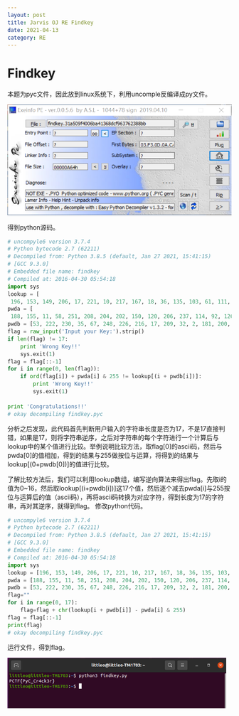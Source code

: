 ```yaml
---
layout: post
title: Jarvis OJ RE Findkey
date: 2021-04-13
category: RE
---
```

# Findkey
本题为pyc文件，因此放到linux系统下，利用uncomple反编译成py文件。

<img src="https://github.com/littleO-range/littleO-range.github.io/raw/master/_images/image069.png" alt="image069" style="zoom:67%;" />

得到python源码。

```python
# uncompyle6 version 3.7.4
# Python bytecode 2.7 (62211)
# Decompiled from: Python 3.8.5 (default, Jan 27 2021, 15:41:15) 
# [GCC 9.3.0]
# Embedded file name: findkey
# Compiled at: 2016-04-30 05:54:18
import sys
lookup = [
 196, 153, 149, 206, 17, 221, 10, 217, 167, 18, 36, 135, 103, 61, 111, 31, 92, 152, 21, 228, 105, 191, 173, 41, 2, 245, 23, 144, 1, 246, 89, 178, 182, 119, 38, 85, 48, 226, 165, 241, 166, 214, 71, 90, 151, 3, 109, 169, 150, 224, 69, 156, 158, 57, 181, 29, 200, 37, 51, 252, 227, 93, 65, 82, 66, 80, 170, 77, 49, 177, 81, 94, 202, 107, 25, 73, 148, 98, 129, 231, 212, 14, 84, 121, 174, 171, 64, 180, 233, 74, 140, 242, 75, 104, 253, 44, 39, 87, 86, 27, 68, 22, 55, 76, 35, 248, 96, 5, 56, 20, 161, 213, 238, 220, 72, 100, 247, 8, 63, 249, 145, 243, 155, 222, 122, 32, 43, 186, 0, 102, 216, 126, 15, 42, 115, 138, 240, 147, 229, 204, 117, 223, 141, 159, 131, 232, 124, 254, 60, 116, 46, 113, 79, 16, 128, 6, 251, 40, 205, 137, 199, 83, 54, 188, 19, 184, 201, 110, 255, 26, 91, 211, 132, 160, 168, 154, 185, 183, 244, 78, 33, 123, 28, 59, 12, 210, 218, 47, 163, 215, 209, 108, 235, 237, 118, 101, 24, 234, 106, 143, 88, 9, 136, 95, 30, 193, 176, 225, 198, 197, 194, 239, 134, 162, 192, 11, 70, 58, 187, 50, 67, 236, 230, 13, 99, 190, 208, 207, 7, 53, 219, 203, 62, 114, 127, 125, 164, 179, 175, 112, 172, 250, 133, 130, 52, 189, 97, 146, 34, 157, 120, 195, 45, 4, 142, 139]
pwda = [
 188, 155, 11, 58, 251, 208, 204, 202, 150, 120, 206, 237, 114, 92, 126, 6, 42]
pwdb = [53, 222, 230, 35, 67, 248, 226, 216, 17, 209, 32, 2, 181, 200, 171, 60, 108]
flag = raw_input('Input your Key:').strip()
if len(flag) != 17:
    print 'Wrong Key!!'
    sys.exit(1)
flag = flag[::-1]
for i in range(0, len(flag)):
    if ord(flag[i]) + pwda[i] & 255 != lookup[(i + pwdb[i])]:
        print 'Wrong Key!!'
        sys.exit(1)

print 'Congratulations!!'
# okay decompiling findkey.pyc
```

分析之后发现，此代码首先判断用户输入的字符串长度是否为17，不是17直接判错，如果是17，则将字符串逆序，之后对字符串的每个字符进行一个计算后与lookup中的某个值进行比较。举例说明比较方法，取flag[0]的ascii码，然后与pwda[0]的值相加，得到的结果与255做按位与运算，将得到的结果与lookup[(0+pwdb[0])]的值进行比较。

了解比较方法后，我们可以利用lookup数组，编写逆向算法来得出flag。先取i的值为0~16，然后取lookup[(i+pwdb[i])]这17个值，然后逐个减去pwda[i]与255按位与运算后的值（ascii码），再将ascii码转换为对应字符，得到长度为17的字符串，再对其逆序，就得到flag。
修改python代码。

```python
# uncompyle6 version 3.7.4
# Python bytecode 2.7 (62211)
# Decompiled from: Python 3.8.5 (default, Jan 27 2021, 15:41:15) 
# [GCC 9.3.0]
# Embedded file name: findkey
# Compiled at: 2016-04-30 05:54:18
import sys
lookup = [196, 153, 149, 206, 17, 221, 10, 217, 167, 18, 36, 135, 103, 61, 111, 31, 92, 152, 21, 228, 105, 191, 173, 41, 2, 245, 23, 144, 1, 246, 89, 178, 182, 119, 38, 85, 48, 226, 165, 241, 166, 214, 71, 90, 151, 3, 109, 169, 150, 224, 69, 156, 158, 57, 181, 29, 200, 37, 51, 252, 227, 93, 65, 82, 66, 80, 170, 77, 49, 177, 81, 94, 202, 107, 25, 73, 148, 98, 129, 231, 212, 14, 84, 121, 174, 171, 64, 180, 233, 74, 140, 242, 75, 104, 253, 44, 39, 87, 86, 27, 68, 22, 55, 76, 35, 248, 96, 5, 56, 20, 161, 213, 238, 220, 72, 100, 247, 8, 63, 249, 145, 243, 155, 222, 122, 32, 43, 186, 0, 102, 216, 126, 15, 42, 115, 138, 240, 147, 229, 204, 117, 223, 141, 159, 131, 232, 124, 254, 60, 116, 46, 113, 79, 16, 128, 6, 251, 40, 205, 137, 199, 83, 54, 188, 19, 184, 201, 110, 255, 26, 91, 211, 132, 160, 168, 154, 185, 183, 244, 78, 33, 123, 28, 59, 12, 210, 218, 47, 163, 215, 209, 108, 235, 237, 118, 101, 24, 234, 106, 143, 88, 9, 136, 95, 30, 193, 176, 225, 198, 197, 194, 239, 134, 162, 192, 11, 70, 58, 187, 50, 67, 236, 230, 13, 99, 190, 208, 207, 7, 53, 219, 203, 62, 114, 127, 125, 164, 179, 175, 112, 172, 250, 133, 130, 52, 189, 97, 146, 34, 157, 120, 195, 45, 4, 142, 139]
pwda = [188, 155, 11, 58, 251, 208, 204, 202, 150, 120, 206, 237, 114, 92, 126, 6, 42]
pwdb = [53, 222, 230, 35, 67, 248, 226, 216, 17, 209, 32, 2, 181, 200, 171, 60, 108]
flag=""
for i in range(0, 17):
    flag=flag + chr(lookup[i + pwdb[i]] - pwda[i] & 255)
flag = flag[::-1]
print(flag)
# okay decompiling findkey.pyc
```

 运行文件，得到flag。

<img src="https://github.com/littleO-range/littleO-range.github.io/raw/master/_images/image074.png" alt="image074" style="zoom:67%;" />